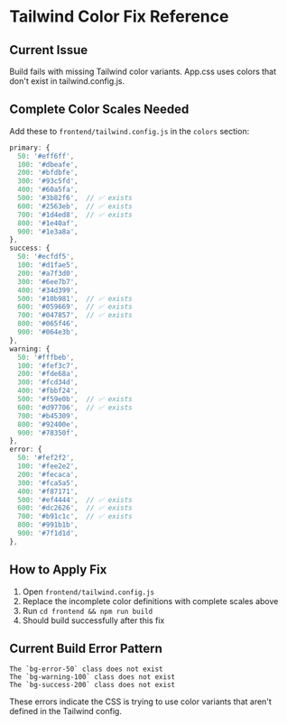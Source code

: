 # Tailwind Color Fix Reference

## Current Issue
Build fails with missing Tailwind color variants. App.css uses colors that don't exist in tailwind.config.js.

## Complete Color Scales Needed

Add these to `frontend/tailwind.config.js` in the `colors` section:

```javascript
primary: {
  50: '#eff6ff',
  100: '#dbeafe', 
  200: '#bfdbfe',
  300: '#93c5fd',
  400: '#60a5fa',
  500: '#3b82f6',  // ✅ exists
  600: '#2563eb',  // ✅ exists  
  700: '#1d4ed8',  // ✅ exists
  800: '#1e40af',
  900: '#1e3a8a',
},
success: {
  50: '#ecfdf5',
  100: '#d1fae5',
  200: '#a7f3d0', 
  300: '#6ee7b7',
  400: '#34d399',
  500: '#10b981',  // ✅ exists
  600: '#059669',  // ✅ exists
  700: '#047857',  // ✅ exists  
  800: '#065f46',
  900: '#064e3b',
},
warning: {
  50: '#fffbeb',
  100: '#fef3c7',
  200: '#fde68a',
  300: '#fcd34d', 
  400: '#fbbf24',
  500: '#f59e0b',  // ✅ exists
  600: '#d97706',  // ✅ exists
  700: '#b45309',
  800: '#92400e', 
  900: '#78350f',
},
error: {
  50: '#fef2f2',
  100: '#fee2e2',
  200: '#fecaca',
  300: '#fca5a5',
  400: '#f87171',
  500: '#ef4444',  // ✅ exists
  600: '#dc2626',  // ✅ exists
  700: '#b91c1c',  // ✅ exists
  800: '#991b1b',
  900: '#7f1d1d',
},
```

## How to Apply Fix

1. Open `frontend/tailwind.config.js`
2. Replace the incomplete color definitions with complete scales above
3. Run `cd frontend && npm run build`
4. Should build successfully after this fix

## Current Build Error Pattern
```
The `bg-error-50` class does not exist
The `bg-warning-100` class does not exist  
The `bg-success-200` class does not exist
```

These errors indicate the CSS is trying to use color variants that aren't defined in the Tailwind config.